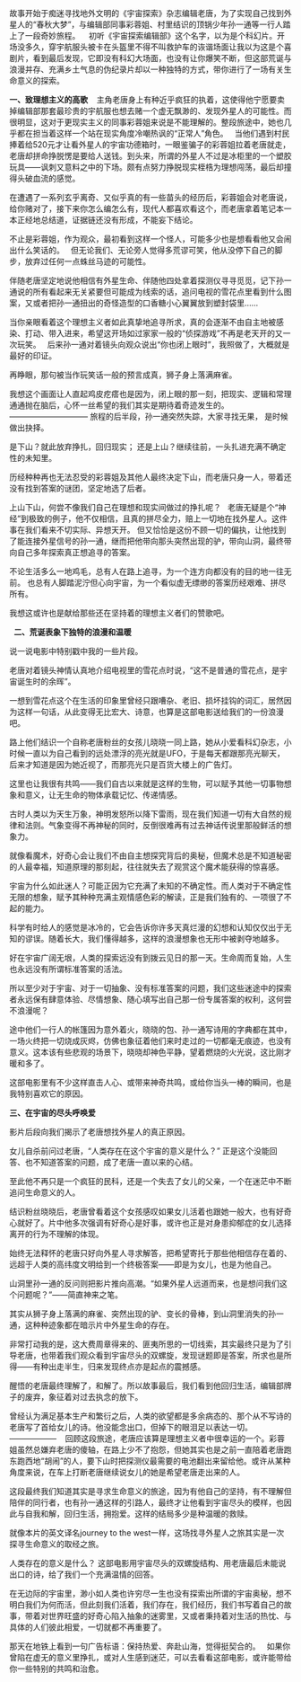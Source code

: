 
故事开始于痴迷寻找地外文明的《宇宙探索》杂志编辑老唐，为了实现自己找到外星人的“春秋大梦”，与编辑部同事彩蓉姐、村里结识的顶锅少年孙一通等一行人踏上了一段奇妙旅程。
 
 初听《宇宙探索编辑部》这个名字，以为是个科幻片。开场没多久，穿宇航服头被卡在头盔里不得不叫救护车的诙谐场面让我以为这是个喜剧片，看到最后发现，它即没有科幻大场面，也没有让你爆笑不断，但这部荒诞与浪漫并存、充满乡土气息的伪纪录片却以一种独特的方式，带你进行了一场有关生命意义的探索。


**一、致理想主义的高歌**
  
主角老唐身上有种近乎疯狂的执着，这使得他宁愿要卖掉编辑部那套最珍贵的宇航服也想去赌一个虚无飘渺的、发现外星人的可能性。而很明显，这对于更现实主义的同事彩蓉姐来说是不能理解的。整段旅途中，她也几乎都在担当着这样一个站在现实角度冷嘲热讽的“正常人”角色。
 
当他们遇到村民捧着给520元才让看外星人的宇宙功德箱时，一眼鉴骗子的彩蓉姐拉着老唐就走，老唐却拼命挣脱愣是要给人送钱。到头来，所谓的外星人不过是冰柜里的一个塑胶玩具——讽刺又意料之中的下场。颇有点努力挣脱现实桎梏为理想闯荡，最后却撞得头破血流的感觉。

在遭遇了一系列玄乎离奇、又似乎真的有一些苗头的经历后，彩蓉姐会对老唐说，给你赌对了，接下来你怎么编怎么有，现代人都喜欢看这个，而老唐拿着笔记本一本正经地总结道，证据链还没有形成，不能妄下结论。

不止是彩蓉姐，作为观众，最初看到这样一个怪人，可能多少也是想看看他又会闹出什么笑话的。
 
但无论我们、无论旁人觉得多荒谬可笑，他从没停下自己的脚步，放弃过任何一点蛛丝马迹的可能性。

伴随老唐坚定地说他相信有外星生命、伴随他四处拿着探测仪寻寻觅觅，记下孙一通说的所有看起来无关紧要但可能成为线索的话，追问电视的雪花点里看到什么图案，又或者把孙一通扭出的奇怪造型的口香糖小心翼翼放到塑封袋里……

当你亲眼看着这个理想主义者如此真挚地追寻所求，真的会逐渐不由自主地被感染、打动、带入进来，希望这开场如过家家一般的“侦探游戏”不再是老天开的又一次玩笑。
 
后来孙一通对着镜头向观众说出“你也闭上眼时”，我照做了，大概就是最好的印证。 

再睁眼，那句被当作玩笑话一般的预言成真，狮子身上落满麻雀。

我想这个画面让人直起鸡皮疙瘩也是因为，闭上眼的那一刻，把现实、逻辑和常理通通抛在脑后，心怀一丝希望的我们其实是期待着奇迹发生的。
——————————
旅程的后半段，孙一通突然失踪，大家寻找无果， 是时候做出抉择。

是下山？就此放弃挣扎，回归现实；
还是上山？继续往前，一头扎进充满不确定性的未知里。

历经种种再也无法忍受的彩蓉姐及其他人最终决定下山，而老唐只身一人，带着还没有找到答案的谜团，坚定地选了后者。

上山下山，何尝不像我们自己在理想和现实间做过的挣扎呢？
 
老唐无疑是个“神经”到极致的例子，他不仅相信，且真的拼尽全力，赔上一切地在找外星人。这件事在我们看来不切实际、异想天开。 但又恰恰是这份不顾一切的偏执，让他找到了能连接外星信号的孙一通，继而把他带向那头突然出现的驴，带向山洞，最终带向自己多年探索真正想追寻的答案。

不论生活多么一地鸡毛，总有人在路上追寻，为一个连方向都没有的目的地一往无前。
也总有人脚踏泥泞但心向宇宙，为一个看似虚无缥缈的答案历经艰难、拼尽所有。

我想这或许也是献给那些还在坚持着的理想主义者们的赞歌吧。

 
**二、荒诞表象下独特的浪漫和温暖**

说一说电影中特别戳中我的一些片段。

老唐对着镜头神情认真地介绍电视里的雪花点时说，“这不是普通的雪花点，是宇宙诞生时的余晖”。 

一想到雪花点这个在生活的印象里曾经只跟嘈杂、老旧、损坏挂钩的词汇，居然因为这样一句话，从此变得无比宏大、诗意，也算是这部电影送给我们的一份浪漫吧。

路上他们结识一个自称老唐粉丝的女孩儿晓晓一同上路，她从小爱看科幻杂志，小时候一直以为自己看到的远处漂浮的亮光就是UFO，于是每天都跟那亮光聊天，后来才知道是因为她近视了，而那亮光只是百货大楼上的广告灯。

这里也让我很有共鸣——我们自古以来就是这样的生物，可以赋予其他一切事物想象和意义，让无生命的物体承载记忆、传递情感。

古时人类以为天生万象，神明发怒所以降下雷雨，现在我们知道一切有大自然的规律和法则。气象变得不再神秘的同时，反倒很难再有过去神话传说里那般鲜活的想象力。

就像看魔术，好奇心会让我们不由自主想探究背后的奥秘，但魔术总是不知道秘密的人最幸福，知道原理的那刻起，往往就失去了观赏这个魔术能获得的惊喜感。

宇宙为什么如此迷人？可能正因为它充满了未知的不确定性。而人类对于不确定性无限的想象，赋予其种种充满主观情感色彩的解读，正是我们独有的、一项很了不起的能力。

科学有时给人的感觉是冰冷的，它会告诉你许多天真烂漫的幻想和认知仅仅出于无知的谬误。随着长大，我们懂得越多，这样的浪漫想象也无形中被剥夺地越多。

好在宇宙广阔无垠，人类的探索远没有到拨云见日的那一天。生命周而复始，人生也永远没有所谓标准答案的活法。

所以至少对于宇宙、对于一切抽象、没有标准答案的问题，我们这些迷途中的探索者永远保有肆意体验、尽情想象、随心填写出自己那一份专属答案的权利，这何尝不浪漫呢？

途中他们一行人的帐篷因为意外着火，晓晓的包、孙一通写诗用的字典都在其中，一场火终把一切烧成灰烬，仿佛也象征着他们来时走过的一切都毫无痕迹，也没有意义。这本该有些悲观的场景下，晓晓却神色平静，望着燃烧的火光说，这比刚才暖和多了。

这部电影里有不少这样直击人心、或带来神奇共鸣，或给你当头一棒的瞬间，也是我特别喜欢它的原因。


**三、在宇宙的尽头呼唤爱**

影片后段向我们揭示了老唐想找外星人的真正原因。

女儿自杀前问过老唐，“人类存在在这个宇宙的意义是什么？”
正是这个没能回答、也不知道答案的问题，成了老唐一直以来的心结。

至此他不再只是一个疯狂的民科，还是一个失去了女儿的父亲，一个在迷茫中不断追问生命意义的人。

结识粉丝晓晓后，老唐曾看着这个女孩感叹如果女儿活着也跟她一般大，也有好奇心就好了。片中他多次强调有好奇心是好事，或许也正是对身患抑郁症的女儿选择离开的行为不理解的体现。

始终无法释怀的老唐只好向外星人寻求解答，把希望寄托于那些他相信存在着的、远超于人类的高纬度文明给到一个终极答案——即是为女儿，也是为他自己。

山洞里孙一通的反问则把影片推向高潮。“如果外星人远道而来，也是想问我们这个问题呢？”——简直神来之笔。

其实从狮子身上落满的麻雀、突然出现的驴、变长的骨棒，到山洞里消失的孙一通，这种种迹象都在暗示片中外星生命的存在。

非常打动我的是，这大费周章得来的、匪夷所思的一切线索，其实最终只是为了引导老唐，也带着我们观众看到宇宙尽头的双螺旋，发现谜题即是答案，所求也是所得——有种出走半生，归来发现终点亦是起点的震撼感。

醒悟的老唐最终理解了，和解了。所以故事最后，我们看到他回归生活，编辑部牌子的废弃，象征着对过去执念的放下。

曾经认为满足基本生产和繁衍之后，人类的欲望都是多余病态的、那个从不写诗的老唐写了首给女儿的诗。他没能念出口，但掉下的眼泪足以表达一切。
——————   
回顾这段旅途，老唐应该算是理想主义者中很幸运的一个。彩蓉姐虽然总嫌弃老唐的傻轴，在路上少不了抱怨，但她其实也是之前一直陪着老唐跑东跑西地“胡闹”的人，要下山时把探测仪最需要的电池翻出来留给他。或许从某种角度来说，在车上打断老唐继续说女儿的她是希望老唐走出来的人。

这段最终我们知道其实是寻求生命意义的旅途，因为有他自己的坚持，有不理解但陪伴的同行者，也有孙一通这样的引路人，最终才让他看到宇宙尽头的模样，也因此与自我和解，回归生活，拥抱爱。这样的结局多少是种温暖的救赎。

就像本片的英文译名journey to the west一样，这场找寻外星人之旅其实是一次探寻生命意义的取经之旅。

人类存在的意义是什么？
这部电影用宇宙尽头的双螺旋结构、用老唐最后未能说出口的诗，给了我们一个充满温情的回答。

在无边际的宇宙里，渺小如人类也许穷尽一生也没有探索出所谓的宇宙奥秘，想不明白我们为何而活，但此刻我们活着，我们存在，我们经历，我们书写着自己的故事，带着对世界旺盛的好奇心陷入抽象的迷雾里，又或者秉持着对生活的热忱、与具体的人们彼此相爱，一切就都不再重要了。

那天在地铁上看到一句广告标语：保持热爱、奔赴山海，觉得挺契合的。
 
如果你曾陷在虚无的意义里挣扎，或对人生感到迷茫，可以去看看这部电影，或许能带给你一些特别的共鸣和治愈。